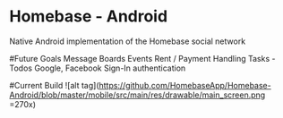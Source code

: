 # Homebase - Android
Native Android implementation of the Homebase social network

#Future Goals
     Message Boards
     Events
     Rent / Payment Handling
     Tasks - Todos
     Google, Facebook Sign-In authentication

#Current Build
![alt tag](https://github.com/HomebaseApp/Homebase-Android/blob/master/mobile/src/main/res/drawable/main_screen.png =270x)
